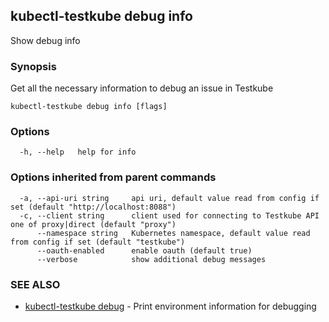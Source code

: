 ## kubectl-testkube debug info

Show debug info

### Synopsis

Get all the necessary information to debug an issue in Testkube

```
kubectl-testkube debug info [flags]
```

### Options

```
  -h, --help   help for info
```

### Options inherited from parent commands

```
  -a, --api-uri string     api uri, default value read from config if set (default "http://localhost:8088")
  -c, --client string      client used for connecting to Testkube API one of proxy|direct (default "proxy")
      --namespace string   Kubernetes namespace, default value read from config if set (default "testkube")
      --oauth-enabled      enable oauth (default true)
      --verbose            show additional debug messages
```

### SEE ALSO

* [kubectl-testkube debug](kubectl-testkube_debug.md)	 - Print environment information for debugging

